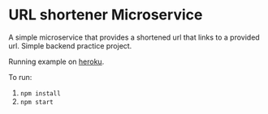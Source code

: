 # URL shortener Microservice

A simple microservice that provides a shortened url that links to a provided url. Simple backend practice project.

Running example on [heroku](https://van-shrt.herokuapp.com/).

To run:
1. `npm install`
2. `npm start`
